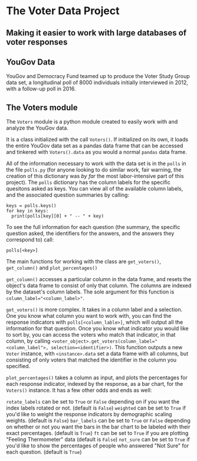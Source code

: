 # The Voter Data Project

## Making it easier to work with large databases of voter responses

## YouGov Data

YouGov and Democracy Fund teamed up to produce the Voter Study Group data set, a longitudinal poll of 8000 individuals initially interviewed in 2012, with a follow-up poll in 2016.

## The Voters module

The `Voters` module is a python module created to easily work with and analyze the YouGov data.

It is a class initialized with the call `Voters()`. If initialized on its own, it loads the entire YouGov data set as a pandas data frame that can be accessed and tinkered with `Voters().data` as you would a normal `pandas` data frame. 

All of the information necessary to work with the data set is in the `polls` in the file `polls.py` (for anyone looking to do similar work, fair warning, the creation of this dictionary was *by far* the most labor-intensive part of this project). The `polls` dictionary has the column labels for the specific quesitons asked as keys. You can view all of the available column labels, and the associated question summaries by calling:
```
keys = polls.keys()
for key in keys:
  print(polls[key][0] + " -- " + key)
```
To see the full information for each question (the summary, the specific question asked, the identifiers for the answers, and the answers they correspond to) call:
```
polls[<key>]
```
The main functions for working with the class are `get_voters()`, `get_column()` and `plot_percentages()`

`get_column()` accesses a particular column in the data frame, and resets the object's data frame to consist of only that column. The columns are indexed by the dataset's column labels. The sole argument for this function is `column_label="<column_label>"`.

`get_voters()` is more complex. It takes in a column label and a selection. One you know what column you want to work with, you can find the response indicators with `polls[<column_lable>]`, which will output all the information for that question. Once you know what indicator you would like to sort by, you can access the voters who match that indicator, in that column, by calling `<voter_object>.get_voters(column_label="<column_label">, selection=<identifier>)`. This function outputs a new `Voter` instance, with `<instance>.data` set a data frame with all columns, but consisting of only voters that matched the identifier in the column you specified.

`plot_percentages()` takes a column as input, and plots the percentages for each response indicator, indexed by the response, as a bar chart, for the `Voters()` instance. It has a few other odds and ends as well:

`rotate_labels` can be set to `True` or `False` depending on if you want the index labels rotated or not. (default is `False`)
`weighted` can be set to `True` if you'd like to weight the response indicators by demographic scaling weights. (default is `False`)
`bar_labels` can be set to `True` or `False` depending on whether or not you want the bars in the bar chart to be labeled with their exact percentages. (default is `True`)
`ft` can be set to `True` if you are plotting "Feeling Thermometer" data (default is `False`)
`not_sure` can be set to `True` if you'd like to show the percentages of people who answered "Not Sure" for each question. (default is `True`)
